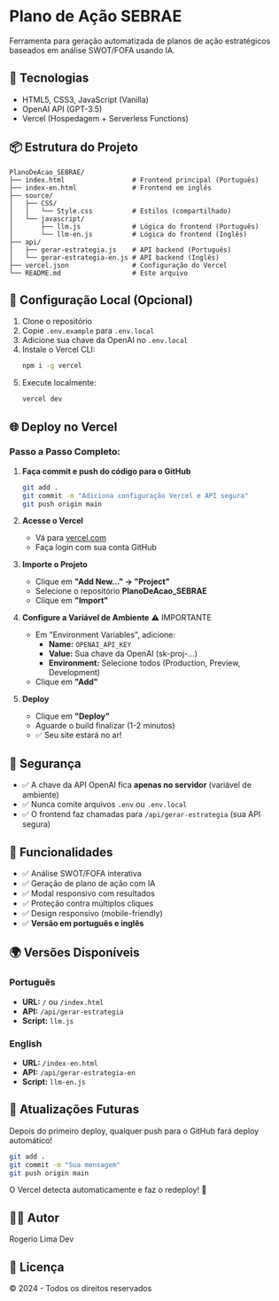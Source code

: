 # Plano de Ação SEBRAE

Ferramenta para geração automatizada de planos de ação estratégicos baseados em análise SWOT/FOFA usando IA.

## 🚀 Tecnologias

- HTML5, CSS3, JavaScript (Vanilla)
- OpenAI API (GPT-3.5)
- Vercel (Hospedagem + Serverless Functions)

## 📦 Estrutura do Projeto

```
PlanoDeAcao_SEBRAE/
├── index.html                 # Frontend principal (Português)
├── index-en.html              # Frontend em inglês
├── source/
│   ├── CSS/
│   │   └── Style.css          # Estilos (compartilhado)
│   └── javascript/
│       ├── llm.js             # Lógica do frontend (Português)
│       └── llm-en.js          # Lógica do frontend (Inglês)
├── api/
│   ├── gerar-estrategia.js    # API backend (Português)
│   └── gerar-estrategia-en.js # API backend (Inglês)
├── vercel.json                # Configuração do Vercel
└── README.md                  # Este arquivo
```

## 🔧 Configuração Local (Opcional)

1. Clone o repositório
2. Copie `.env.example` para `.env.local`
3. Adicione sua chave da OpenAI no `.env.local`
4. Instale o Vercel CLI:
   ```bash
   npm i -g vercel
   ```
5. Execute localmente:
   ```bash
   vercel dev
   ```

## 🌐 Deploy no Vercel

### Passo a Passo Completo:

1. **Faça commit e push do código para o GitHub**

   ```bash
   git add .
   git commit -m "Adiciona configuração Vercel e API segura"
   git push origin main
   ```

2. **Acesse o Vercel**

   - Vá para [vercel.com](https://vercel.com)
   - Faça login com sua conta GitHub

3. **Importe o Projeto**

   - Clique em **"Add New..." → "Project"**
   - Selecione o repositório **PlanoDeAcao_SEBRAE**
   - Clique em **"Import"**

4. **Configure a Variável de Ambiente** ⚠️ IMPORTANTE

   - Em "Environment Variables", adicione:
     - **Name:** `OPENAI_API_KEY`
     - **Value:** Sua chave da OpenAI (sk-proj-...)
     - **Environment:** Selecione todos (Production, Preview, Development)
   - Clique em **"Add"**

5. **Deploy**
   - Clique em **"Deploy"**
   - Aguarde o build finalizar (1-2 minutos)
   - ✅ Seu site estará no ar!

## 🔐 Segurança

- ✅ A chave da API OpenAI fica **apenas no servidor** (variável de ambiente)
- ✅ Nunca comite arquivos `.env` ou `.env.local`
- ✅ O frontend faz chamadas para `/api/gerar-estrategia` (sua API segura)

## 📝 Funcionalidades

- ✅ Análise SWOT/FOFA interativa
- ✅ Geração de plano de ação com IA
- ✅ Modal responsivo com resultados
- ✅ Proteção contra múltiplos cliques
- ✅ Design responsivo (mobile-friendly)
- ✅ **Versão em português e inglês**

## 🌍 Versões Disponíveis

### Português
- **URL:** `/` ou `/index.html`
- **API:** `/api/gerar-estrategia`
- **Script:** `llm.js`

### English
- **URL:** `/index-en.html`
- **API:** `/api/gerar-estrategia-en`
- **Script:** `llm-en.js`

## 🔄 Atualizações Futuras

Depois do primeiro deploy, qualquer push para o GitHub fará deploy automático!

```bash
git add .
git commit -m "Sua mensagem"
git push origin main
```

O Vercel detecta automaticamente e faz o redeploy! 🚀

## 👨‍💻 Autor

Rogerio Lima Dev

## 📄 Licença

© 2024 - Todos os direitos reservados
